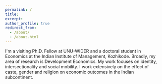 ```yaml
---
permalink: /
title: 
excerpt: 
author_profile: true
redirect_from: 
  - /about/
  - /about.html
---
```


I'm a visiting Ph.D. Fellow at UNU-WIDER and a doctoral student in Economics at the Indian Institute of Management, Kozhikode. Broadly, my area of research is Development Economics. My work focuses on identity, intersectionality and social mobility. I work extensively on the effect of caste, gender and religion on economic outcomes in the Indian subcontinent.
